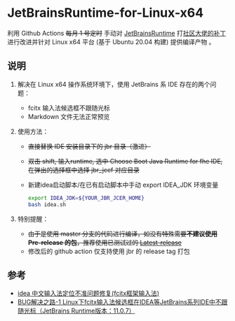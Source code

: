 # JetBrainsRuntime-for-Linux-x64  
利用 Github Actions ~~每月 1 号定时~~ 手动对 [JetBrainsRuntime](https://github.com/JetBrains/JetBrainsRuntime) 打[社区大佬的补丁](https://github.com/prehonor/myJetBrainsRuntime)进行改进并针对 Linux x64 平台 (基于 Ubuntu 20.04 构建) 提供编译产物 。  



## 说明  
1. 解决在 Linux x64 操作系统环境下，使用 JetBrains 系 IDE 存在的两个问题： 
    - fcitx 输入法候选框不跟随光标  
    - Markdown 文件无法正常预览  

2. 使用方法：  
    - ~~直接替换 IDE 安装目录下的 jbr 目录（激进）~~
    - ~~双击 shift, 输入runtime, 选中 Choose Boot Java Runtime for fhe IDE, 在弹出的选择框中选择 jbr_jcef 对应目录~~
    - 新建idea启动脚本/在已有启动脚本中手动 export IDEA_JDK 环境变量

        ```bash
        export IDEA_JDK=${YOUR_JBR_JCER_HOME}
        bash idea.sh
        ```

3. 特别提醒：
    - ~~由于是使用 master 分支的代码进行编译，如没有特殊需要**不建议使用 Pre-release 的包**，推荐使用已测试过的 [Latest-release](https://github.com/RikudouPatrickstar/JetBrainsRuntime-for-Linux-x64/releases/latest)~~
    - 修改后的 github action 仅支持使用 jbr 的 release tag 打包

## 参考  
* [idea 中文输入法定位不准问题修复(fcitx框架输入法)](https://blog.csdn.net/u011166277/article/details/106287587)  
* [BUG解决之路-1 Linux下fcitx输入法候选框在IDEA等JetBrains系列IDE中不跟随光标（JetBrains Runtime版本：11.0.7）](https://blog.csdn.net/qq_41859728/article/details/109187748)  